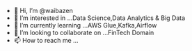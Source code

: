 - 👋 Hi, I’m @waibazen
- 👀 I’m interested in ...Data Science,Data Analytics & Big Data
- 🌱 I’m currently learning ...AWS Glue,Kafka,Airflow
- 💞️ I’m looking to collaborate on ...FinTech Domain
- 📫 How to reach me ...

<!---
waibazen/waibazen is a ✨ special ✨ repository because its `README.md` (this file) appears on your GitHub profile.
You can click the Preview link to take a look at your changes.
--->
